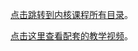 [点击跳转到内核课程所有目录](https://chenxiaosong.com/courses/kernel/kernel.html)。

[点击这里查看配套的教学视频](https://chenxiaosong.com/courses/kernel/video.html)。

